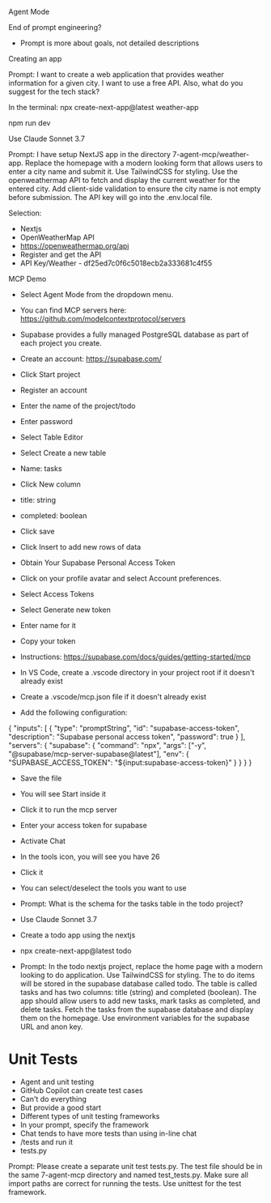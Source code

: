 Agent Mode

End of prompt engineering?
- Prompt is more about goals, not detailed descriptions

Creating an app

Prompt:  I want to create a web application that provides weather information for a given city.  I want to use a free API.  Also, what do you suggest for the tech stack?

In the terminal:  npx create-next-app@latest weather-app

npm run dev

Use Claude Sonnet 3.7

Prompt: I have setup NextJS app in the directory 7-agent-mcp/weather-app.  Replace the homepage with a modern looking form that allows users to enter a city name and submit it.  Use TailwindCSS for styling.  Use the openweathermap API to fetch and display the current weather for the entered city.  Add client-side validation to ensure the city name is not empty before submission. The API key will go into the .env.local file. 


Selection:
- Nextjs
- OpenWeatherMap API
- https://openweathermap.org/api
- Register and get the API
- API Key/Weather - df25ed7c0f6c5018ecb2a333681c4f55


MCP Demo

- Select Agent Mode from the dropdown menu.​
- You can find MCP servers here: https://github.com/modelcontextprotocol/servers
- Supabase provides a fully managed PostgreSQL database as part of each project you create. 
- Create an account: https://supabase.com/
- Click Start project
- Register an account
- Enter the name of the project/todo
- Enter password
- Select Table Editor
- Select Create a new table
- Name: tasks
- Click New column
- title: string
- completed: boolean
- Click save
- Click Insert to add new rows of data

- Obtain Your Supabase Personal Access Token
- Click on your profile avatar and select Account preferences.
- Select Access Tokens
- Select Generate new token
- Enter name for it
- Copy your token

- Instructions:  https://supabase.com/docs/guides/getting-started/mcp
- In VS Code, create a .vscode directory in your project root if it doesn't already exist
- Create a .vscode/mcp.json file if it doesn't already exist
- Add the following configuration:


{
  "inputs": [
    {
      "type": "promptString",
      "id": "supabase-access-token",
      "description": "Supabase personal access token",
      "password": true
    }
  ],
  "servers": {
    "supabase": {
      "command": "npx",
      "args": ["-y", "@supabase/mcp-server-supabase@latest"],
      "env": {
        "SUPABASE_ACCESS_TOKEN": "${input:supabase-access-token}"
      }
    }
  }
}

- Save the file
- You will see Start inside it
- Click it to run the mcp server
- Enter your access token for supabase
- Activate Chat
- In the tools icon, you will see you have 26
- Click it
- You can select/deselect the tools you want to use
- Prompt: What is the schema for the tasks table in the todo project?

- Use Claude Sonnet 3.7
- Create a todo app using the nextjs


- npx create-next-app@latest todo
- Prompt: In the todo nextjs project, replace the home page with a modern looking to do application. Use TailwindCSS for styling.  The to do items will be stored in the supabase database called todo.  The table is called tasks and has two columns: title (string) and completed (boolean).  The app should allow users to add new tasks, mark tasks as completed, and delete tasks.  Fetch the tasks from the supabase database and display them on the homepage.  Use environment variables for the supabase URL and anon key.


# Unit Tests
- Agent and unit testing
- GitHub Copilot can create test cases
- Can't do everything
- But provide a good start
- Different types of unit testing frameworks
- In your prompt, specify the framework
- Chat tends to have more tests than using in-line chat
- /tests and run it 
- tests.py


Prompt:  Please create a separate unit test tests.py. The test file should be in the same 7-agent-mcp directory and named test_tests.py. Make sure all import paths are correct for running the tests. Use unittest for the test framework.
